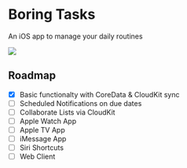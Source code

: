 # Boring Tasks

An iOS app to manage your daily routines

![](https://img.synaps.pics/anon/c0016345b0715e52d829380c93591d45.png)

## Roadmap

* [x] Basic functionalty with CoreData & CloudKit sync
* [ ] Scheduled Notifications on due dates
* [ ] Collaborate Lists via CloudKit
* [ ] Apple Watch App
* [ ] Apple TV App
* [ ] iMessage App
* [ ] Siri Shortcuts
* [ ] Web Client
